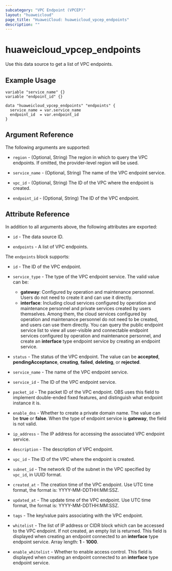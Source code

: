 ```yaml
---
subcategory: "VPC Endpoint (VPCEP)"
layout: "huaweicloud"
page_title: "HuaweiCloud: huaweicloud_vpcep_endpoints"
description: ""
---
```


# huaweicloud_vpcep_endpoints

Use this data source to get a list of VPC endpoints.

## Example Usage

```hcl
variable "service_name" {}
variable "endpoint_id" {}

data "huaweicloud_vpcep_endpoints" "endpoints" {
  service_name = var.service_name
  endpoint_id  = var.endpoint_id
}
```

## Argument Reference

The following arguments are supported:

* `region` - (Optional, String) The region in which to query the VPC endpoints.
  If omitted, the provider-level region will be used.

* `service_name` - (Optional, String) The name of the VPC endpoint service.

* `vpc_id` - (Optional, String) The ID of the VPC where the endpoint is created.

* `endpoint_id` - (Optional, String) The ID of the VPC endpoint.

## Attribute Reference

In addition to all arguments above, the following attributes are exported:

* `id` - The data source ID.

* `endpoints` - A list of VPC endpoints.

The `endpoints` block supports:

* `id` - The ID of the VPC endpoint.

* `service_type` - The type of the VPC endpoint service. The valid value can be:
  + **gateway**: Configured by operation and maintenance personnel.
  Users do not need to create it and can use it directly.
  + **interface**: Including cloud services configured by operation and maintenance personnel
  and private services created by users themselves. Among them, the cloud services configured
  by operation and maintenance personnel do not need to be created, and users can use them directly.
  You can query the public endpoint service list to view all user-visible and connectable
  endpoint services configured by operation and maintenance personnel, and create an **interface**
  type endpoint service by creating an endpoint service.

* `status` - The status of the VPC endpoint. The value can be **accepted**, **pendingAcceptance**, **creating**,
  **failed**, **deleting**, or **rejected**.

* `service_name` - The name of the VPC endpoint service.

* `service_id` - The ID of the VPC endpoint service.

* `packet_id` - The packet ID of the VPC endpoint.
  OBS uses this field to implement double-ended fixed features, and distinguish what endpoint instance it is.

* `enable_dns` - Whether to create a private domain name. The value can be **true** or **false**.
  When the type of endpoint service is **gateway**, the field is not valid.

* `ip_address` - The IP address for accessing the associated VPC endpoint service.

* `description` - The description of VPC endpoint.

* `vpc_id` - The ID of the VPC where the endpoint is created.

* `subnet_id` - The network ID of the subnet in the VPC specified by `vpc_id`, in UUID format.

* `created_at` - The creation time of the VPC endpoint. Use UTC time format, the format is: YYYY-MM-DDTHH:MM:SSZ.

* `updated_at` - The update time of the VPC endpoint. Use UTC time format, the format is: YYYY-MM-DDTHH:MM:SSZ.

* `tags` - The key/value pairs associating with the VPC endpoint.

* `whitelist` - The list of IP address or CIDR block which can be accessed to the
  VPC endpoint.
  If not created, an empty list is returned.
  This field is displayed when creating an endpoint connected to an **interface** type endpoint service.
  Array length: **1** - **1000**.

* `enable_whitelist` - Whether to enable access control.
  This field is displayed when creating an endpoint connected to an **interface** type endpoint service.
